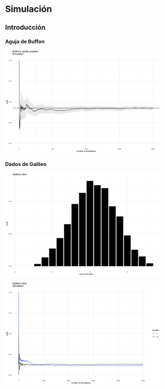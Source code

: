 # Simulación

## Introducción

### Aguja de Buffon

![](exercises/00-Buffon's-needle-1.png)

### Dados de Galileo

![](exercises/01-Galileo's-dice-1.png)

![](exercises/01-Galileo's-dice-2.png)

